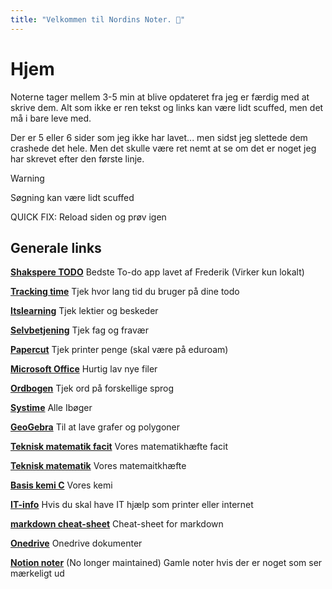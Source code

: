 ```yaml
---
title: "Velkommen til Nordins Noter. 👋"
---
```


# Hjem
Noterne tager mellem 3-5 min at blive opdateret fra jeg er færdig med at skrive dem.
Alt som ikke er ren tekst og links kan være lidt scuffed, men det må i bare leve med.

Der er 5 eller 6 sider som jeg ikke har lavet... men sidst jeg slettede dem crashede det hele.
Men det skulle være ret nemt at se om det er noget jeg har skrevet efter den første linje.

>[!warning]
>Søgning kan være lidt scuffed
>
>QUICK FIX: Reload siden og prøv igen
>
## Generale links
[**Shakspere TODO**](file:///C:/Users/Nordin/OneDrive/School/Shakspere%20To-Do%20v1.0/shakspere.html) Bedste To-do app lavet af Frederik (Virker kun lokalt)

[**Tracking time**](https://pro.trackingtime.co/#/hours) Tjek hvor lang tid du bruger på dine todo

[**Itslearning**](https://aarhustech.itslearning.com/main.aspx?TextURL=CourseCards) Tjek lektier og beskeder

[**Selvbetjening**](https://selvbetjening.aarhustech.dk/loggedin/default.aspx) Tjek fag og fravær

[**Papercut**](https://papercut.aarhustech.dk:9192/app) Tjek printer penge (skal være på eduroam)

[**Microsoft Office**](https://www.office.com/?auth=1) Hurtig lav nye filer

[**Ordbogen**](https://www.ordbogen.com/en/) Tjek ord på forskellige sprog

[**Systime**](https://konto.systime.dk/index.php?id=494) Alle Ibøger

[**GeoGebra**](https://www.geogebra.org/classic?lang=en) Til at lave grafer og polygoner

[**Teknisk matematik facit**](https://tstaarhustech-my.sharepoint.com/personal/mka_aarhustech_dk/_layouts/15/onedrive.aspx?FolderCTID=0x0120000AA418455CCACB408C46F74A43B8136B&id=%2Fpersonal%2Fmka%5Faarhustech%5Fdk%2FDocuments%2F22R%2F22RInfoMappe%2FTeknisk%20Matematik%204%20Facit%2Epdf&parent=%2Fpersonal%2Fmka%5Faarhustech%5Fdk%2FDocuments%2F22R%2F22RInfoMappe "https://tstaarhustech-my.sharepoint.com/personal/mka_aarhustech_dk/_layouts/15/onedrive.aspx?FolderCTID=0x0120000AA418455CCACB408C46F74A43B8136B&id=%2Fpersonal%2Fmka%5Faarhustech%5Fdk%2FDocuments%2F22R%2F22RInfoMappe%2FTeknisk%20Matematik%204%20Facit%2Epdf&parent=%2Fpersonal%2Fmka%5Faarhustech%5Fdk%2FDocuments%2F22R%2F22RInfoMappe") Vores matematikhæfte facit

[**Teknisk matematik**](https://tstaarhustech-my.sharepoint.com/personal/mka_aarhustech_dk/_layouts/15/onedrive.aspx?FolderCTID=0x0120000AA418455CCACB408C46F74A43B8136B&id=%2Fpersonal%2Fmka%5Faarhustech%5Fdk%2FDocuments%2F22R%2F22RInfoMappe%2FTeknisk%20Matematik%204%2Epdf&parent=%2Fpersonal%2Fmka%5Faarhustech%5Fdk%2FDocuments%2F22R%2F22RInfoMappe "https://tstaarhustech-my.sharepoint.com/personal/mka_aarhustech_dk/_layouts/15/onedrive.aspx?FolderCTID=0x0120000AA418455CCACB408C46F74A43B8136B&id=%2Fpersonal%2Fmka%5Faarhustech%5Fdk%2FDocuments%2F22R%2F22RInfoMappe%2FTeknisk%20Matematik%204%2Epdf&parent=%2Fpersonal%2Fmka%5Faarhustech%5Fdk%2FDocuments%2F22R%2F22RInfoMappe") Vores matemaitkhæfte

[**Basis kemi C**](file:///C:/Users/nordi/Downloads/vdoc.pub_basiskemi-c.pdf)  Vores kemi 

[**IT-info**](https://aarhustech.itslearning.com/eportfolio/427803/itinfo) Hvis du skal have IT hjælp som printer eller internet 

[**markdown cheat-sheet**](https://www.markdownguide.org/cheat-sheet/) Cheat-sheet for markdown

[**Onedrive**]([Skole](https://tstaarhustech-my.sharepoint.com/:f:/g/personal/at101823_edu_aarhustech_dk/ErzaAos3f-hFl_BKjemb7ucBadBtFiQO8M-C6yeLcNdtMw?e=7usPU7)) Onedrive dokumenter

[**Notion noter**](https://nordinmp.notion.site/nordinmp/Skole-dashboard-87cc63aa4e1f4836b6846be8fc894710) (No longer maintained) Gamle noter hvis der er noget som ser mærkeligt ud

